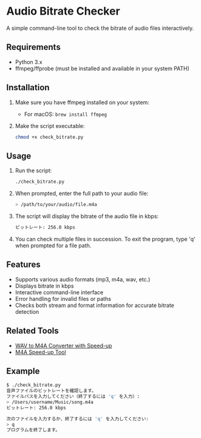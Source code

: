 # Audio Bitrate Checker

A simple command-line tool to check the bitrate of audio files interactively.

## Requirements

- Python 3.x
- ffmpeg/ffprobe (must be installed and available in your system PATH)

## Installation

1. Make sure you have ffmpeg installed on your system:

   - For macOS: `brew install ffmpeg`

2. Make the script executable:

   ```bash
   chmod +x check_bitrate.py
   ```

## Usage

1. Run the script:

   ```bash
   ./check_bitrate.py
   ```

2. When prompted, enter the full path to your audio file:

   ```bash
   > /path/to/your/audio/file.m4a
   ```

3. The script will display the bitrate of the audio file in kbps:

   ```bash
   ビットレート: 256.0 kbps
   ```

4. You can check multiple files in succession. To exit the program, type 'q' when prompted for a file path.

## Features

- Supports various audio formats (mp3, m4a, wav, etc.)
- Displays bitrate in kbps
- Interactive command-line interface
- Error handling for invalid files or paths
- Checks both stream and format information for accurate bitrate detection

## Related Tools

- [WAV to M4A Converter with Speed-up](../convert_and_speedup_wav/README.md)
- [M4A Speed-up Tool](../speedup_m4a_only/README.md)

## Example

```bash
$ ./check_bitrate.py
音声ファイルのビットレートを確認します。
ファイルパスを入力してください（終了するには 'q' を入力）:
> /Users/username/Music/song.m4a
ビットレート: 256.0 kbps

次のファイルを入力するか、終了するには 'q' を入力してください:
> q
プログラムを終了します。
```
